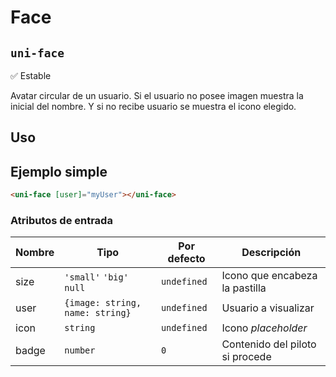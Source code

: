 Face
===================
`uni-face`
---
:white_check_mark: Estable

Avatar circular de un usuario. Si el usuario no posee imagen muestra la inicial del nombre. Y si no recibe usuario se muestra el icono elegido.

## Uso

## Ejemplo simple

```html
<uni-face [user]="myUser"></uni-face>

```

### Atributos de entrada

| Nombre   | Tipo                            | Por defecto | Descripción 
| -------- | ------------------------------- | ----------- | -----------
| size     | `'small'` `'big'` `null`        | `undefined` | Icono que encabeza la pastilla
| user     | `{image: string, name: string}` | `undefined` | Usuario a visualizar
| icon     | `string`                        | `undefined` | Icono *placeholder*
| badge    | `number`                        | `0`         | Contenido del piloto si procede

